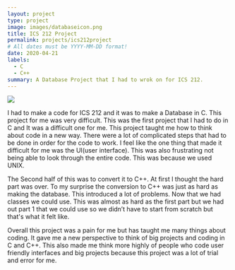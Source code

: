 ```yaml
---
layout: project
type: project
image: images/databaseicon.png
title: ICS 212 Project
permalink: projects/ics212project
# All dates must be YYYY-MM-DD format!
date: 2020-04-21
labels:
  - C
  - C++
summary: A Database Project that I had to wrok on for ICS 212.
---
```


<img class="ui image" src="{{ site.baseurl }}/images/databaseheader.png">

I had to make a code for ICS 212 and it was to make a Database in C. This project for me was very difficult. This was the first project that I had to do in C and It was a difficult one for me. This project taught me how to think about code in a new way. There were a lot of complicated steps that had to be done in order for the code to work. I feel like the one thing that made it difficult for me was the UI(user interface). This was also frustrating not being able to look through the entire code. This was because we used UNIX.

The Second half of this was to convert it to C++. At first I thought the hard part was over. To my surprise the conversion to C++ was just as hard as making the database. This introduced a lot of problems. Now that we had classes we could use. This was almost as hard as the first part but we had out part 1 that we could use so we didn’t have to start from scratch but that's what it felt like. 

Overall this project was a pain for me but has taught me many things about coding. It gave me a new perspective to think of big projects and coding in C and C++. This also made me think more highly of people who code user friendly interfaces and big projects because this project was a lot of trial and error for me.
